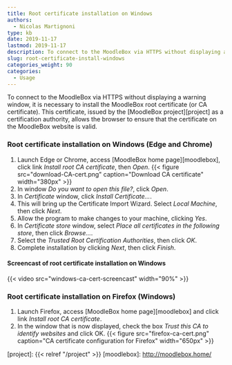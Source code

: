 ```yaml
---
title: Root certificate installation on Windows
authors:
  - Nicolas Martignoni
type: kb
date: 2019-11-17
lastmod: 2019-11-17
description: To connect to the MoodleBox via HTTPS without displaying a warning window, it is necessary to install MoodleBox root certificate.
slug: root-certificate-install-windows
categories_weight: 90
categories:
  - Usage
---
```

To connect to the MoodleBox via HTTPS without displaying a warning window, it is necessary to install the MoodleBox root certificate (or CA certificate). This certificate, issued by the [MoodleBox project][project] as a certification authority, allows the browser to ensure that the certificate on the MoodleBox website is valid.

### Root certificate installation on Windows (Edge and Chrome)

1. Launch Edge or Chrome, access [MoodleBox home page][moodlebox], click link _Install root CA certificate_, then _Open_.
  {{< figure src="download-CA-cert.png" caption="Download CA certificate" width="380px" >}}
2. In window _Do you want to open this file?_, click _Open_.
3. In _Certificate_ window, click _Install Certificate…_.
4. This will bring up the Certificate Import Wizard. Select _Local Machine_, then click _Next_.
5. Allow the program to make changes to your machine, clicking _Yes_.
6. In _Certificate store_ window, select _Place all certificates in the following store_, then click _Browse…_.
7. Select the _Trusted Root Certification Authorities_, then click _OK_.
8. Complete installation by clicking _Next_, then click _Finish_.

#### Screencast of root certificate installation on Windows

{{< video src="windows-ca-cert-screencast" width="90%" >}}

### Root certificate installation on Firefox (Windows)

1. Launch Firefox, access [MoodleBox home page][moodlebox] and click link _Install root CA certificate_.
2. In the window that is now displayed, check the box _Trust this CA to identify websites_ and click OK.
  {{< figure src="firefox-ca-cert.png" caption="CA certificate configuration for Firefox" width="650px" >}}

  [project]: {{< relref "/project" >}}
  [moodlebox]: http://moodlebox.home/
